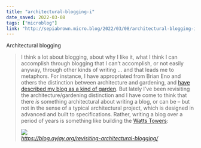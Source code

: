 ```yaml
---
title: "architectural-blogging-i"
date_saved: 2022-03-08
tags: ["microblog"]
link: "http://sepiabrown.micro.blog/2022/03/08/architectural-blogging-i.html"
---
```

Architectural blogging

<blockquote class="quoteback" darkmode="" data-title="revisiting%20architectural%20blogging%20%E2%80%93%20Snakes%20and%20Ladders" data-author="" cite="https://blog.ayjay.org/revisiting-architectural-blogging/">
<p>I think a lot about blogging, about why I like it, what I think I can accomplish through blogging that I can’t accomplish, or not easily anyway, through other kinds of writing … and that leads me to metaphors. For instance, I have appropriated from Brian Eno and others the distinction between architecture and gardening, and <a href="https://blog.ayjay.org/the-blog-garden/" target="_blank" rel="noopener">have described my blog as a kind of garden</a>. But lately I’ve been revisiting the architecture/gardening distinction and I have come to think that there <em>is</em> something architectural about writing a blog, or can be – but not in the sense of a typical architectural project, which is designed in advanced and built to specifications. Rather, writing a blog over a period of years is something like building the <a href="https://en.wikipedia.org/wiki/Watts_Towers" target="_blank" rel="noopener">Watts Towers</a>:</p>
<img src="https://upload.wikimedia.org/wikipedia/en/thumb/3/35/Watts_Towers_Doorway_01.jpg/576px-Watts_Towers_Doorway_01.jpg" />
<footer> <cite><a href="https://blog.ayjay.org/revisiting-architectural-blogging/">https://blog.ayjay.org/revisiting-architectural-blogging/</a></cite></footer>
</blockquote>
<script note="" src="https://cdn.jsdelivr.net/gh/Blogger-Peer-Review/quotebacks@1/quoteback.js"></script>
